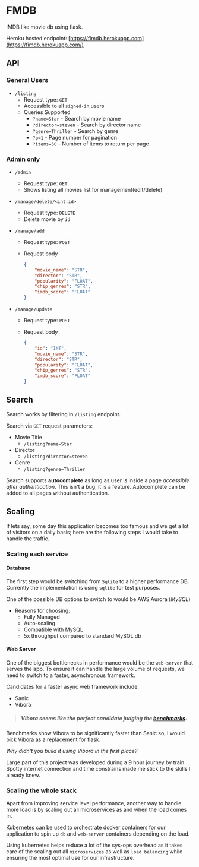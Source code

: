 # FMDB
IMDB like movie db using flask.

Heroku hosted endpoint: [https://fimdb.herokuapp.com](https://fimdb.herokuapp.com/)

## API

### General Users

- `/listing`
  - Request type: `GET`
  - Accessible to all `signed-in` users
  - Queries Supported
    - `?name=Star` - Search by movie name
    - `?director=steven` - Search by director name
    - `?genre=Thriller` - Search by genre
    - `?p=1` - Page number for pagination
    - `?items=50` - Number of items to return per page

### Admin only

- `/admin`
  - Request type: `GET`
  - Shows listing all movies list for management(edit/delete)

- `/manage/delete/<int:id>`

  - Request type: `DELETE`
  - Delete movie by `id`

- `/manage/add`

  - Request type: `POST`

  - Request body
  
    ```json
    {
        "movie_name": "STR",
        "director": "STR",
        "popularity": "FLOAT",
        "chip_genres": "STR",
        "imdb_score": "FLOAT"
    }
    ```

- `/manage/update`

  - Request type: `POST`

  - Request body

      ```json
      {
          "id": "INT",
          "movie_name": "STR",
          "director": "STR",
          "popularity": "FLOAT",
          "chip_genres": "STR",
          "imdb_score": "FLOAT"
      }
      ```


## Search

Search works by filtering in `/listing` endpoint. 

Search via `GET` request parameters:

- Movie Title
  - `/listing?name=Star`
- Director
  - `/listing?director=steven`
- Genre
  - `/listing?genre=Thriller`

Search supports **autocomplete** as long as user is inside a page *accessible after authentication*. This isn't a bug, it is a feature. Autocomplete can be added to all pages without authentication.

## Scaling

If lets say, some day this application becomes too famous and we get a lot of visitors on a daily basis; here are the following steps I would take to handle the traffic.

### Scaling each service

#### Database

The first step would be switching from `Sqlite` to a higher performance DB. Currently the implementation is using `sqlite` for test purposes.  

One of the possible DB options to switch to would be AWS Aurora (*MySQL*)

- Reasons for choosing:
  - Fully Managed
  - Auto-scaling
  - Compatible with MySQL
  - 5x throughput compared to standard MySQL db

#### Web Server

One of the biggest bottlenecks in performance would be the `web-server` that serves the app. To ensure it can handle the large volume of requests, we need to switch to a faster, asynchronous framework.

Candidates for a faster async web framework include:

- Sanic
- Vibora

> ##### Vibora seems like the perfect candidate judging the [benchmarks](https://vibora.io/#benchmarks). 

Benchmarks show Vibora to be significantly faster than Sanic so, I would pick Vibora as a replacement for flask. 

*Why didn't you build it using Vibora in the first place?*

Large part of this project was developed during a 9 hour journey by train. Spotty internet connection and time constrains made me stick to the skills I already knew.

### Scaling the whole stack

Apart from improving service level performance, another way to handle more load is by scaling out all microservices as and when the load comes in. 

Kubernetes can be used to orchestrate docker containers for our application to spin up `db`  and `web-server` containers depending on the load. 

Using kubernetes helps reduce a lot of the sys-ops overhead as it takes care of the scaling out all `microservices` as well as `load balancing` while ensuring the most optimal use for our infrastructure.